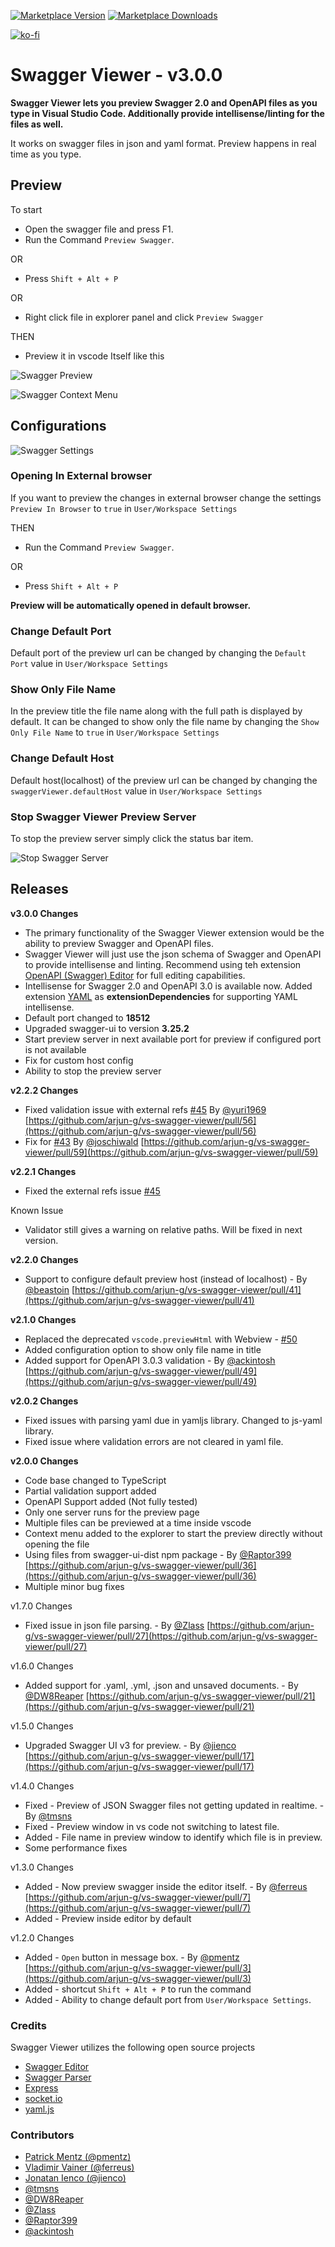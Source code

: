 [![Marketplace Version](https://vsmarketplacebadge.apphb.com/version/Arjun.swagger-viewer.svg "Current Release")](https://marketplace.visualstudio.com/items?itemName=Arjun.swagger-viewer) [![Marketplace Downloads](https://vsmarketplacebadge.apphb.com/downloads-short/Arjun.swagger-viewer.svg "Current Release")](https://marketplace.visualstudio.com/items?itemName=Arjun.swagger-viewer)

[![ko-fi](https://www.ko-fi.com/img/githubbutton_sm.svg)](https://ko-fi.com/arjunganesan)

# Swagger Viewer - v3.0.0
**Swagger Viewer lets you preview Swagger 2.0 and OpenAPI files as you type in Visual Studio Code. Additionally provide intellisense/linting for the files as well.**

It works on swagger files in json and yaml format. Preview happens in real time as you type.

## Preview

To  start
* Open the swagger file and press F1.
* Run the Command `Preview Swagger`.

OR
* Press  `Shift + Alt + P`

OR
* Right click file in explorer panel and click `Preview Swagger`

THEN

* Preview it in vscode Itself like this

![Swagger Preview](https://cdn.rawgit.com/arjun-g/vs-swagger-viewer/master/docs/swagger-preview.gif)

![Swagger Context Menu](https://cdn.rawgit.com/arjun-g/vs-swagger-viewer/master/docs/swagger-context-menu.png)

## Configurations

![Swagger Settings](https://cdn.rawgit.com/arjun-g/vs-swagger-viewer/master/docs/swagger-settings.png)

### Opening In External browser

If you want to preview the changes in external browser change the settings `Preview In Browser` to `true` in `User/Workspace Settings`

THEN
* Run the Command `Preview Swagger`.

OR
* Press  `Shift + Alt + P`

**Preview will be automatically opened in default browser.**

### Change Default Port

Default port of the preview url can be changed by changing the `Default Port` value in `User/Workspace Settings`

### Show Only File Name

In the preview title the file name along with the full path is displayed by default. It can be changed to show only the file name by changing the `Show Only File Name` to `true` in `User/Workspace Settings`

### Change Default Host

Default host(localhost) of the preview url can be changed by changing the `swaggerViewer.defaultHost` value in `User/Workspace Settings`

### Stop Swagger Viewer Preview Server

To stop the preview server simply click the status bar item.

![Stop Swagger Server](https://cdn.rawgit.com/arjun-g/vs-swagger-viewer/master/docs/stop-swagger-preview-server.png)

## Releases

**v3.0.0 Changes**
* The primary functionality of the Swagger Viewer extension would be the ability to preview Swagger and OpenAPI files.
* Swagger Viewer will just use the json schema of Swagger and OpenAPI to provide intellisense and linting. Recommend using teh extension [OpenAPI (Swagger) Editor](https://marketplace.visualstudio.com/items?itemName=42Crunch.vscode-openapi) for full editing capabilities.
* Intellisense for Swagger 2.0 and OpenAPI 3.0 is available now. Added extension [YAML](https://marketplace.visualstudio.com/items?itemName=redhat.vscode-yaml) as **extensionDependencies** for supporting YAML intellisense.
* Default port changed to **18512**
* Upgraded swagger-ui to version **3.25.2**
* Start preview server in next available port for preview if configured port is not available
* Fix for custom host config
* Ability to stop the preview server

**v2.2.2 Changes**
* Fixed validation issue with external refs [#45](https://github.com/arjun-g/vs-swagger-viewer/issues/45) By [@yuri1969](https://github.com/yuri1969) [https://github.com/arjun-g/vs-swagger-viewer/pull/56](https://github.com/arjun-g/vs-swagger-viewer/pull/56)
* Fix for [#43](https://github.com/arjun-g/vs-swagger-viewer/issues/43) By [@joschiwald](https://github.com/joschiwald) [https://github.com/arjun-g/vs-swagger-viewer/pull/59](https://github.com/arjun-g/vs-swagger-viewer/pull/59)

**v2.2.1 Changes**
* Fixed the external refs issue [#45](https://github.com/arjun-g/vs-swagger-viewer/issues/45)

Known Issue
* Validator still gives a warning on relative paths. Will be fixed in next version.

**v2.2.0 Changes**
* Support to configure default preview host (instead of localhost) - By [@beastoin](https://github.com/beastoin) [https://github.com/arjun-g/vs-swagger-viewer/pull/41](https://github.com/arjun-g/vs-swagger-viewer/pull/41)

**v2.1.0 Changes**
* Replaced the deprecated `vscode.previewHtml` with Webview - [#50](https://github.com/arjun-g/vs-swagger-viewer/issues/50)
* Added configuration option to show only file name in title
* Added support for OpenAPI 3.0.3 validation - By [@ackintosh](https://github.com/ackintosh) [https://github.com/arjun-g/vs-swagger-viewer/pull/49](https://github.com/arjun-g/vs-swagger-viewer/pull/49)

**v2.0.2 Changes**
* Fixed issues with parsing yaml due in yamljs library. Changed to js-yaml library.
* Fixed issue where validation errors are not cleared in yaml file.

**v2.0.0 Changes**
* Code base changed to TypeScript
* Partial validation support added
* OpenAPI Support added (Not fully tested)
* Only one server runs for the preview page
* Multiple files can be previewed at a time inside vscode
* Context menu added to the explorer to start the preview directly without opening the file
* Using files from swagger-ui-dist npm package - By [@Raptor399](https://github.com/Raptor399) [https://github.com/arjun-g/vs-swagger-viewer/pull/36](https://github.com/arjun-g/vs-swagger-viewer/pull/36)
* Multiple minor bug fixes

v1.7.0 Changes
* Fixed issue in json file parsing. - By [@Zlass](https://github.com/Zlass) [https://github.com/arjun-g/vs-swagger-viewer/pull/27](https://github.com/arjun-g/vs-swagger-viewer/pull/27)

v1.6.0 Changes
* Added support for .yaml, .yml, .json and unsaved documents. - By [@DW8Reaper](https://github.com/DW8Reaper) [https://github.com/arjun-g/vs-swagger-viewer/pull/21](https://github.com/arjun-g/vs-swagger-viewer/pull/21)

v1.5.0 Changes

* Upgraded Swagger UI v3 for preview. - By [@jienco](https://github.com/jienco) [https://github.com/arjun-g/vs-swagger-viewer/pull/17](https://github.com/arjun-g/vs-swagger-viewer/pull/17)

v1.4.0 Changes

* Fixed - Preview of JSON Swagger files not getting updated in realtime. - By [@tmsns](https://github.com/tmsns)
* Fixed - Preview window in vs code not switching to latest file.
* Added - File name in preview window to identify which file is in preview.
* Some performance fixes

v1.3.0 Changes

* Added - Now preview swagger inside the editor itself. - By [@ferreus](https://github.com/ferreus) [https://github.com/arjun-g/vs-swagger-viewer/pull/7](https://github.com/arjun-g/vs-swagger-viewer/pull/7)
* Added - Preview inside editor by default

v1.2.0 Changes

* Added - `Open` button in message box. - By [@pmentz](https://github.com/pmentz) [https://github.com/arjun-g/vs-swagger-viewer/pull/3](https://github.com/arjun-g/vs-swagger-viewer/pull/3)
* Added - shortcut `Shift + Alt + P` to run the command
* Added - Ability to change default port from `User/Workspace Settings`.

### Credits
Swagger Viewer utilizes the following open source projects
* [Swagger Editor](https://github.com/swagger-api/swagger-editor)
* [Swagger Parser](https://github.com/BigstickCarpet/swagger-parser)
* [Express](https://github.com/expressjs/express)
* [socket.io](https://github.com/socketio/socket.io/)
* [yaml.js](https://github.com/jeremyfa/yaml.js)

### Contributors
* [Patrick Mentz (@pmentz)](https://github.com/pmentz)
* [Vladimir Vainer (@ferreus)](https://github.com/ferreus)
* [Jonatan Ienco (@jienco)](https://github.com/jienco)
* [@tmsns](https://github.com/tmsns)
* [@DW8Reaper](https://github.com/DW8Reaper)
* [@Zlass](https://github.com/Zlass)
* [@Raptor399](https://github.com/Raptor399)
* [@ackintosh](https://github.com/ackintosh)

